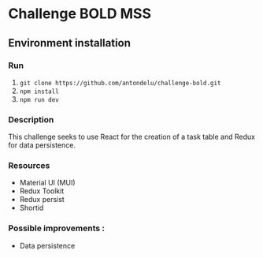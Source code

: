 # Challenge BOLD MSS 
 
 ## Environment installation

### Run

1) `git clone https://github.com/antondelu/challenge-bold.git`
2) `npm install`
3) `npm run dev`

### Description 
This challenge seeks to use React for the creation of a task table and Redux for data persistence.

### Resources
 - Material UI (MUI)
 - Redux Toolkit 
 - Redux persist
 - Shortid 

### Possible improvements : 
 - Data persistence 
